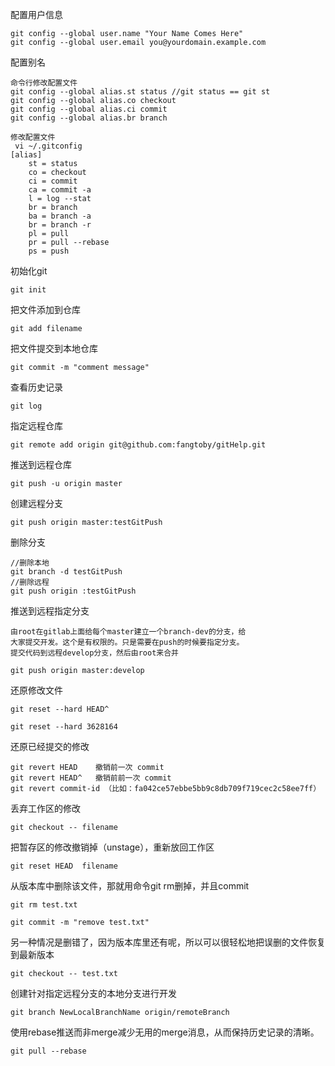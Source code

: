配置用户信息

	git config --global user.name "Your Name Comes Here"
	git config --global user.email you@yourdomain.example.com 

配置别名

	命令行修改配置文件
	git config --global alias.st status //git status == git st
	git config --global alias.co checkout
	git config --global alias.ci commit 
	git config --global alias.br branch
	
	修改配置文件
	 vi ~/.gitconfig
	[alias]
        st = status
        co = checkout
        ci = commit
		ca = commit -a
		l = log --stat
        br = branch
        ba = branch -a
        br = branch -r
        pl = pull
        pr = pull --rebase
        ps = push
		
初始化git
	
	git init

把文件添加到仓库

	git add filename
	
把文件提交到本地仓库

	git commit -m "comment message"

查看历史记录
	
	git log
	
指定远程仓库

	git remote add origin git@github.com:fangtoby/gitHelp.git

推送到远程仓库

	git push -u origin master

创建远程分支
	
	git push origin master:testGitPush

删除分支

	//删除本地
	git branch -d testGitPush
	//删除远程
	git push origin :testGitPush

推送到远程指定分支

	由root在gitlab上面给每个master建立一个branch-dev的分支，给
	大家提交开发。这个是有权限的。只是需要在push的时候要指定分支。
	提交代码到远程develop分支，然后由root来合并
	
	git push origin master:develop

还原修改文件

	git reset --hard HEAD^
	
	git reset --hard 3628164

还原已经提交的修改

	git revert HEAD    撤销前一次 commit
	git revert HEAD^   撤销前前一次 commit
	git revert commit-id （比如：fa042ce57ebbe5bb9c8db709f719cec2c58ee7ff）
	
丢弃工作区的修改

	git checkout -- filename

把暂存区的修改撤销掉（unstage），重新放回工作区

	git reset HEAD  filename
	
从版本库中删除该文件，那就用命令git rm删掉，并且commit

	git rm test.txt

	git commit -m "remove test.txt"

另一种情况是删错了，因为版本库里还有呢，所以可以很轻松地把误删的文件恢复到最新版本

	git checkout -- test.txt
	
创建针对指定远程分支的本地分支进行开发

	git branch NewLocalBranchName origin/remoteBranch
	
使用rebase推送而非merge减少无用的merge消息，从而保持历史记录的清晰。

	git pull --rebase

